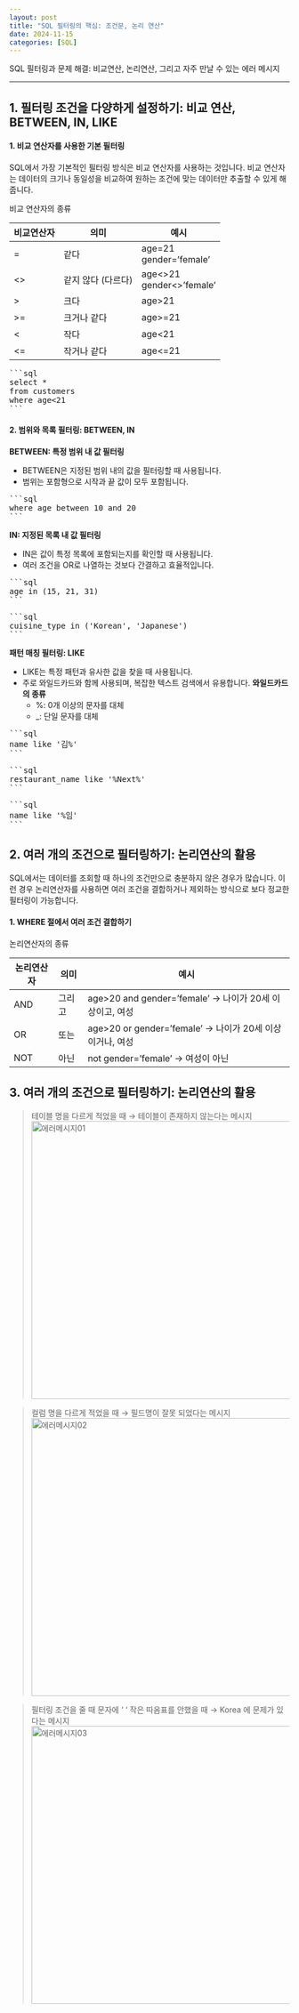 ```yaml
---
layout: post
title: "SQL 필터링의 핵심: 조건문, 논리 연산"
date: 2024-11-15
categories: [SQL] 
---
```


SQL 필터링과 문제 해결: 비교연산, 논리연산, 그리고 자주 만날 수 있는 에러 메시지

---

## 1. 필터링 조건을 다양하게 설정하기: 비교 연산, BETWEEN, IN, LIKE
#### 1.  비교 연산자를 사용한 기본 필터링
SQL에서 가장 기본적인 필터링 방식은 비교 연산자를 사용하는 것입니다. 비교 연산자는 데이터의 크기나 동일성을 비교하여 원하는 조건에 맞는 데이터만 추출할 수 있게 해줍니다.

비교 연산자의 종류

| 비교연산자 | 의미 | 예시 |
|----------|-----------|------------|
| =      | 같다         | age=21<br>gender=’female’|
| <>     | 같지 않다 (다르다)| age<>21<br>gender<>’female’ |
| >      | 크다         | age>21 |
| >=     | 크거나 같다 | age>=21 |
| <      | 작다         | age<21 |
| <=     | 작거나 같다       | age<=21 |

<pre>```sql
select *
from customers
where age<21
```</pre>

#### 2. 범위와 목록 필터링: BETWEEN, IN
**BETWEEN: 특정 범위 내 값 필터링**
- BETWEEN은 지정된 범위 내의 값을 필터링할 때 사용됩니다.
- 범위는 포함형으로 시작과 끝 값이 모두 포함됩니다.
<pre>```sql
where age between 10 and 20
```</pre>

**IN: 지정된 목록 내 값 필터링**
- IN은 값이 특정 목록에 포함되는지를 확인할 때 사용됩니다.
- 여러 조건을 OR로 나열하는 것보다 간결하고 효율적입니다.
<pre>```sql
age in (15, 21, 31)
```</pre>

<pre>```sql
cuisine_type in ('Korean', 'Japanese')
```</pre>

**패턴 매칭 필터링: LIKE**
- LIKE는 특정 패턴과 유사한 값을 찾을 때 사용됩니다.
- 주로 와일드카드와 함께 사용되며, 복잡한 텍스트 검색에서 유용합니다.
**와일드카드의 종류**
    - %: 0개 이상의 문자를 대체
    - _: 단일 문자를 대체
<pre>```sql
name like '김%'
```</pre>
<pre>```sql
restaurant_name like '%Next%'
```</pre>
<pre>```sql
name like '%임'
```</pre>

## 2. 여러 개의 조건으로 필터링하기: 논리연산의 활용
SQL에서는 데이터를 조회할 때 하나의 조건만으로 충분하지 않은 경우가 많습니다. 이런 경우 논리연산자를 사용하면 여러 조건을 결합하거나 제외하는 방식으로 보다 정교한 필터링이 가능합니다.
#### 1.  WHERE 절에서 여러 조건 결합하기

논리연산자의 종류

| 논리연산자 | 의미 | 예시 |
|----------|-----------|------------|
| AND| 그리고 | age>20 and gender=’female’ → 나이가 20세 이상이고, 여성|
| OR | 또는   | age>20 or gender=’female’ → 나이가 20세 이상이거나, 여성 |
| NOT| 아닌   | not gender=’female’ → 여성이 아닌  |

## 3. 여러 개의 조건으로 필터링하기: 논리연산의 활용
> 테이블 명을 다르게 적었을 때 → 테이블이 존재하지 않는다는 메시지
<img src="https://mminzy22.github.io/mjp-data/assets/images/에러메시지01.png" alt="에러메시지01" width="500px"><br>

> 컬럼 명을 다르게 적었을 때 → 필드명이 잘못 되었다는 메시지
<img src="https://mminzy22.github.io/mjp-data/assets/images/에러메시지02.png" alt="에러메시지02" width="500px"><br>

> 필터링 조건을 줄 때 문자에 ‘ ‘ 작은 따옴표를 안했을 때 → Korea 에 문제가 있다는 메시지
<img src="https://mminzy22.github.io/mjp-data/assets/images/에러메시지03.png" alt="에러메시지03" width="500px"><br>